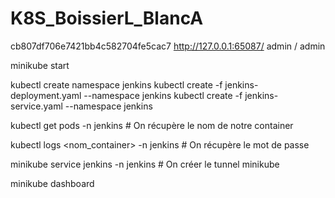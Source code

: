 # K8S_BoissierL_BlancA
cb807df706e7421bb4c582704fe5cac7
http://127.0.0.1:65087/
admin / admin


minikube start

kubectl create namespace jenkins
kubectl create -f jenkins-deployment.yaml --namespace jenkins
kubectl create -f jenkins-service.yaml --namespace jenkins

kubectl get pods -n jenkins # On récupère le nom de notre container

kubectl logs <nom_container> -n jenkins # On récupère le mot de passe

minikube service jenkins -n jenkins # On créer le tunnel minikube

minikube dashboard

